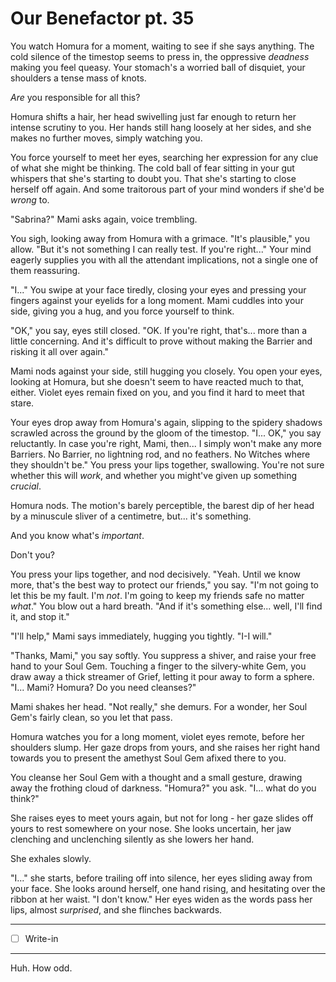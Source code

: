 # Our Benefactor pt. 35

You watch Homura for a moment, waiting to see if she says anything. The cold silence of the timestop seems to press in, the oppressive *deadness* making you feel queasy. Your stomach's a worried ball of disquiet, your shoulders a tense mass of knots.

*Are* you responsible for all this?

Homura shifts a hair, her head swivelling just far enough to return her intense scrutiny to you. Her hands still hang loosely at her sides, and she makes no further moves, simply watching you.

You force yourself to meet her eyes, searching her expression for any clue of what she might be thinking. The cold ball of fear sitting in your gut whispers that she's starting to doubt you. That she's starting to close herself off again. And some traitorous part of your mind wonders if she'd be *wrong* to.

"Sabrina?" Mami asks again, voice trembling.

You sigh, looking away from Homura with a grimace. "It's plausible," you allow. "But it's not something I can really test. If you're right..." Your mind eagerly supplies you with all the attendant implications, not a single one of them reassuring.

"I..." You swipe at your face tiredly, closing your eyes and pressing your fingers against your eyelids for a long moment. Mami cuddles into your side, giving you a hug, and you force yourself to think.

"OK," you say, eyes still closed. "OK. If you're right, that's... more than a little concerning. And it's difficult to prove without making the Barrier and risking it all over again."

Mami nods against your side, still hugging you closely. You open your eyes, looking at Homura, but she doesn't seem to have reacted much to that, either. Violet eyes remain fixed on you, and you find it hard to meet that stare.

Your eyes drop away from Homura's again, slipping to the spidery shadows scrawled across the ground by the gloom of the timestop. "I... OK," you say reluctantly. In case you're right, Mami, then... I simply won't make any more Barriers. No Barrier, no lightning rod, and no feathers. No Witches where they shouldn't be." You press your lips together, swallowing. You're not sure whether this will *work*, and whether you might've given up something *crucial*.

Homura nods. The motion's barely perceptible, the barest dip of her head by a minuscule sliver of a centimetre, but... it's something.

And you know what's *important*.

Don't you?

You press your lips together, and nod decisively. "Yeah. Until we know more, that's the best way to protect our friends," you say. "I'm not going to let this be my fault. I'm *not*. I'm going to keep my friends safe no matter *what*." You blow out a hard breath. "And if it's something else... well, I'll find it, and stop it."

"I'll help," Mami says immediately, hugging you tightly. "I-I will."

"Thanks, Mami," you say softly. You suppress a shiver, and raise your free hand to your Soul Gem. Touching a finger to the silvery-white Gem, you draw away a thick streamer of Grief, letting it pour away to form a sphere. "I... Mami? Homura? Do you need cleanses?"

Mami shakes her head. "Not really," she demurs. For a wonder, her Soul Gem's fairly clean, so you let that pass.

Homura watches you for a long moment, violet eyes remote, before her shoulders slump. Her gaze drops from yours, and she raises her right hand towards you to present the amethyst Soul Gem afixed there to you.

You cleanse her Soul Gem with a thought and a small gesture, drawing away the frothing cloud of darkness. "Homura?" you ask. "I... what do you think?"

She raises eyes to meet yours again, but not for long - her gaze slides off yours to rest somewhere on your nose. She looks uncertain, her jaw clenching and unclenching silently as she lowers her hand.

She exhales slowly.

"I..." she starts, before trailing off into silence, her eyes sliding away from your face. She looks around herself, one hand rising, and hesitating over the ribbon at her waist. "I don't know." Her eyes widen as the words pass her lips, almost *surprised*, and she flinches backwards.

---

- [ ] Write-in

---

Huh. How odd.
